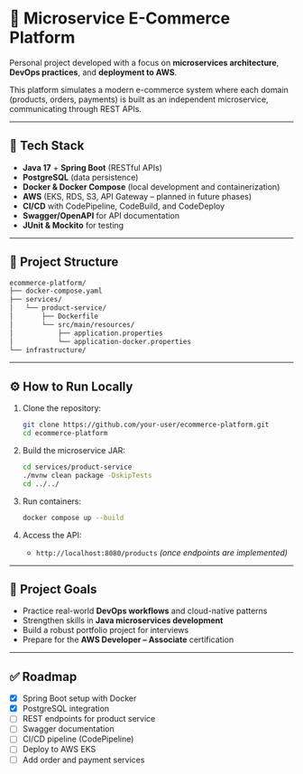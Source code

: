 # 🛒 Microservice E-Commerce Platform

Personal project developed with a focus on **microservices architecture**, **DevOps practices**, and **deployment to AWS**.

This platform simulates a modern e-commerce system where each domain (products, orders, payments) is built as an independent microservice, communicating through REST APIs.

---

## 🚀 Tech Stack

- **Java 17** + **Spring Boot** (RESTful APIs)
- **PostgreSQL** (data persistence)
- **Docker & Docker Compose** (local development and containerization)
- **AWS** (EKS, RDS, S3, API Gateway – planned in future phases)
- **CI/CD** with CodePipeline, CodeBuild, and CodeDeploy
- **Swagger/OpenAPI** for API documentation
- **JUnit & Mockito** for testing

---

## 📁 Project Structure

```bash
ecommerce-platform/
├── docker-compose.yaml             
├── services/
│   └── product-service/           
│       ├── Dockerfile
│       └── src/main/resources/
│           ├── application.properties
│           └── application-docker.properties
└── infrastructure/                 
```

---

## ⚙️ How to Run Locally

1. Clone the repository:
   ```bash
   git clone https://github.com/your-user/ecommerce-platform.git
   cd ecommerce-platform
   ```

2. Build the microservice JAR:
   ```bash
   cd services/product-service
   ./mvnw clean package -DskipTests
   cd ../../
   ```

3. Run containers:
   ```bash
   docker compose up --build
   ```

4. Access the API:
   - `http://localhost:8080/products` *(once endpoints are implemented)*

---

## 🎯 Project Goals

- Practice real-world **DevOps workflows** and cloud-native patterns
- Strengthen skills in **Java microservices development**
- Build a robust portfolio project for interviews
- Prepare for the **AWS Developer – Associate** certification

---

## ✅ Roadmap

- [x] Spring Boot setup with Docker
- [x] PostgreSQL integration
- [ ] REST endpoints for product service
- [ ] Swagger documentation
- [ ] CI/CD pipeline (CodePipeline)
- [ ] Deploy to AWS EKS
- [ ] Add order and payment services
